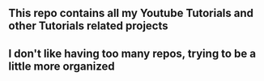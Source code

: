 ## This repo contains all my Youtube Tutorials and other Tutorials related projects

## I don't like having too many repos, trying to be a little more organized
